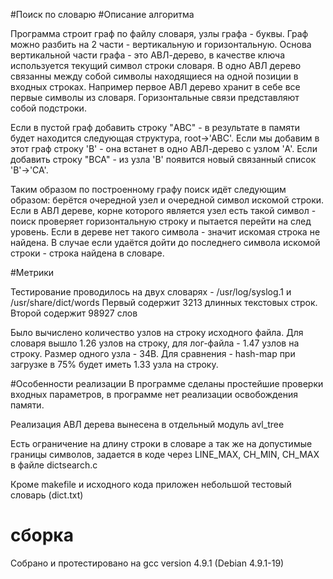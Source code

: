 #Поиск по словарю
#Описание алгоритма

Программа строит граф по файлу словаря, узлы графа - буквы. Граф можно разбить на 2 части - вертикальную и горизонтальную. Основа вертикальной части графа - это АВЛ-дерево, в качестве ключа используется текущий символ строки словаря. В одно АВЛ дерево связанны между собой символы находящиеся на одной позиции в входных строках. Например первое АВЛ дерево хранит в себе все первые символы из словаря. Горизонтальные связи представляют собой подстроки. 

Если в пустой граф добавить строку "ABC" - в результате в памяти будет находится следующая структура, root->'ABC'. Если мы добавим в этот граф строку 'B' - она встанет в одно АВЛ-дерево с узлом 'A'. Если добавить строку "BCA" - из узла 'B' появится новый связанный список 'B'->'CA'.

Таким образом по построенному графу поиск идёт следующим образом: берётся очередной узел и очередной символ искомой строки. Если в АВЛ дереве, корне которого является узел есть такой символ - поиск проверяет горизонтальную строку и пытается перейти на след уровень. Если в дереве нет такого символа - значит искомая строка не найдена. В случае если удаётся дойти до последнего символа искомой строки - строка найдена в словаре.

#Метрики

Тестирование проводилось на двух словарях - /usr/log/syslog.1 и /usr/share/dict/words
Первый содержит 3213 длинных текстовых строк.
Второй содержит 98927 слов

Было вычислено количество узлов на строку исходного файла. Для словаря вышло 1.26 узлов на строку, для лог-файла - 1.47 узлов на строку. Размер одного узла - 34B. Для сравнения - hash-map при загрузке в 75% будет иметь 1.33 узла на строку.

#Особенности реализации
В программе сделаны простейшие проверки входных параметров, в программе нет реализации освобождения памяти.

Реализация АВЛ дерева вынесена в отдельный модуль avl_tree

Есть ограничение на длину строки в словаре а так же на допустимые границы символов, задается в коде через LINE_MAX, CH_MIN, CH_MAX в файле dictsearch.c

Кроме makefile и исходного кода приложен небольшой тестовый словарь (dict.txt)

# сборка
Собрано и протестировано на gcc version 4.9.1 (Debian 4.9.1-19)
